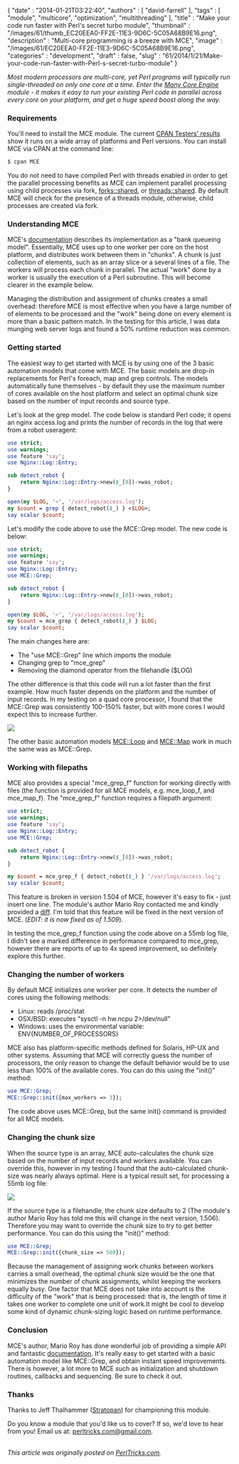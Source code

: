 {
   "date" : "2014-01-21T03:22:40",
   "authors" : [
      "david-farrell"
   ],
   "tags" : [
      "module",
      "multicore",
      "optimization",
      "multithreading"
   ],
   "title" : "Make your code run faster with Perl's secret turbo module",
   "thumbnail" : "/images/61/thumb_EC20EEA0-FF2E-11E3-9D6C-5C05A68B9E16.png",
   "description" : "Multi-core programming is a breeze with MCE",
   "image" : "/images/61/EC20EEA0-FF2E-11E3-9D6C-5C05A68B9E16.png",
   "categories" : "development",
   "draft" : false,
   "slug" : "61/2014/1/21/Make-your-code-run-faster-with-Perl-s-secret-turbo-module"
}


*Most modern processors are multi-core, yet Perl programs will typically run single-threaded on only one core at a time. Enter the [Many Core Engine](https://metacpan.org/pod/MCE) module - it makes it easy to run your existing Perl code in parallel across every core on your platform, and get a huge speed boost along the way.*

### Requirements

You'll need to install the MCE module. The current [CPAN Testers' results](http://matrix.cpantesters.org/?dist=MCE+1.509) show it runs on a wide array of platforms and Perl versions. You can install MCE via CPAN at the command line:

```perl
$ cpan MCE
```

You do not need to have compiled Perl with threads enabled in order to get the parallel processing benefits as MCE can implement parallel processing using child processes via fork, [forks::shared](https://metacpan.org/pod/forks::shared), or [threads::shared](https://metacpan.org/pod/threads::shared). By default MCE will check for the presence of a threads module, otherwise, child processes are created via fork.

### Understanding MCE

MCE's [documentation](http://code.google.com/p/many-core-engine-perl/) describes its implementation as a "bank queueing model". Essentially, MCE uses up to one worker per core on the host platform, and distributes work between them in "chunks". A chunk is just collection of elements, such as an array slice or a several lines of a file. The workers will process each chunk in parallel. The actual "work" done by a worker is usually the execution of a Perl subroutine. This will become clearer in the example below.

Managing the distribution and assignment of chunks creates a small overhead: therefore MCE is most effective when you have a large number of of elements to be processed and the "work" being done on every element is more than a basic pattern match. In the testing for this article, I was data munging web server logs and found a 50% runtime reduction was common.

### Getting started

The easiest way to get started with MCE is by using one of the 3 basic automation models that come with MCE. The basic models are drop-in replacements for Perl's foreach, map and grep controls. The models automatically tune themselves - by default they use the maximum number of cores available on the host platform and select an optimal chunk size based on the number of input records and source type.

Let's look at the grep model. The code below is standard Perl code; it opens an nginx access.log and prints the number of records in the log that were from a robot useragent:

```perl
use strict;
use warnings;
use feature 'say';
use Nginx::Log::Entry;

sub detect_robot {
    return Nginx::Log::Entry->new($_[0])->was_robot;
}

open(my $LOG, '<', '/var/logs/access.log');
my $count = grep { detect_robot($_) } <$LOG>;
say scalar $count;
```

Let's modify the code above to use the MCE::Grep model. The new code is below:

```perl
use strict;
use warnings;
use feature 'say';
use Nginx::Log::Entry;
use MCE::Grep;

sub detect_robot {
    return Nginx::Log::Entry->new($_[0])->was_robot;
}

open(my $LOG, '<', '/var/logs/access.log');
my $count = mce_grep { detect_robot($_) } $LOG;
say scalar $count;
```

The main changes here are:

-   The "use MCE::Grep" line which imports the module
-   Changing grep to "mce\_grep"
-   Removing the diamond operator from the filehandle ($LOG)

The other difference is that this code will run a lot faster than the first example. How much faster depends on the platform and the number of input records. In my testing on a quad core processor, I found that the MCE::Grep was consistently 100-150% faster, but with more cores I would expect this to increase further.

![](/images/61/mce_grep_comparison_630.png)

The other basic automation models [MCE::Loop](https://metacpan.org/pod/MCE::Loop) and [MCE::Map](https://metacpan.org/pod/MCE::Map) work in much the same was as MCE::Grep.

### Working with filepaths

MCE also provides a special "mce\_grep\_f" function for working directly with files (the function is provided for all MCE models, e.g. mce\_loop\_f, and mce\_map\_f). The "mce\_grep\_f" function requires a filepath argument:

```perl
use strict;
use warnings;
use feature 'say';
use Nginx::Log::Entry;
use MCE::Grep;

sub detect_robot {
    return Nginx::Log::Entry->new($_[0])->was_robot;
}

my $count = mce_grep_f { detect_robot($_) } '/var/logs/access.log';
say scalar $count;
```

This feature is broken in version 1.504 of MCE, however it's easy to fix - just insert one line. The module's author Mario Roy contacted me and kindly provided a [diff](http://code.google.com/p/many-core-engine-perl/source/diff?spec=svn456&r=456&format=side&path=/trunk/lib/MCE/Grep.pm). I'm told that this feature will be fixed in the next version of MCE. (*EDIT: it is now fixed as of 1.509*).

In testing the mce\_grep\_f function using the code above on a 55mb log file, I didn't see a marked difference in performance compared to mce\_grep, however there are reports of up to 4x speed improvement, so definitely explore this further.

### Changing the number of workers

By default MCE initializes one worker per core. It detects the number of cores using the following methods:

-   Linux: reads /proc/stat
-   OSX/BSD: executes "sysctl -n hw.ncpu 2\>/dev/null"
-   Windows: uses the environmental variable: ENV{NUMBER\_OF\_PROCESSORS}

MCE also has platform-specific methods defined for Solaris, HP-UX and other systems. Assuming that MCE will correctly guess the number of processors, the only reason to change the default behavior would be to use less than 100% of the available cores. You can do this using the "init()" method:

```perl
use MCE::Grep;
MCE::Grep::init({max_workers => 3});
```

The code above uses MCE::Grep, but the same init() command is provided for all MCE models.

### Changing the chunk size

When the source type is an array, MCE auto-calculates the chunk size based on the number of input records and workers available. You can override this, however in my testing I found that the auto-calculated chunk-size was nearly always optimal. Here is a typical result set, for processing a 55mb log file:

![](/images/61/mce_grep_chunk_size_630.png)

If the source type is a filehandle, the chunk size defaults to 2 (The module's author Mario Roy has told me this will change in the next version, 1.506). Therefore you may want to override the chunk size to try to get better performance. You can do this using the "init()" method:

```perl
use MCE::Grep;
MCE::Grep::init({chunk_size => 500});
```

Because the management of assigning work chunks between workers carries a small overhead, the optimal chunk size would be the one that minimizes the number of chunk assignments, whilst keeping the workers equally busy. One factor that MCE does not take into account is the difficulty of the "work" that is being processed: that is, the length of time it takes one worker to complete one unit of work.It might be cool to develop some kind of dynamic chunk-sizing logic based on runtime performance.

### Conclusion

MCE's author, Mario Roy has done wonderful job of providing a simple API and fantastic [documentation](https://metacpan.org/pod/MCE::Examples). It's really easy to get started with a basic automation model like MCE::Grep, and obtain instant speed improvements. There is however, a lot more to MCE such as initialization and shutdown routines, callbacks and sequencing. Be sure to check it out.

### Thanks

Thanks to Jeff Thalhammer ([Stratopan](https://stratopan.com/)) for championing this module.

Do you know a module that you'd like us to cover? If so, we'd love to hear from you! Email us at: perltricks.com@gmail.com.

\
*This article was originally posted on [PerlTricks.com](http://perltricks.com).*
